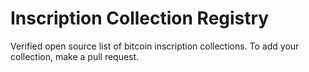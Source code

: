# Inscription Collection Registry

Verified open source list of bitcoin inscription collections. To add your collection, make a pull request.
